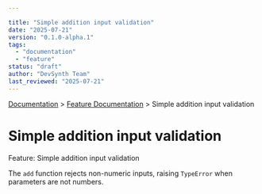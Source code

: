 ```yaml
---

title: "Simple addition input validation"
date: "2025-07-21"
version: "0.1.0-alpha.1"
tags:
  - "documentation"
  - "feature"
status: "draft"
author: "DevSynth Team"
last_reviewed: "2025-07-21"
---
```

<div class="breadcrumbs">
<a href="../index.md">Documentation</a> &gt; <a href="index.md">Feature Documentation</a> &gt; Simple addition input validation
</div>

# Simple addition input validation

Feature: Simple addition input validation

The `add` function rejects non-numeric inputs, raising `TypeError` when parameters are not numbers.
